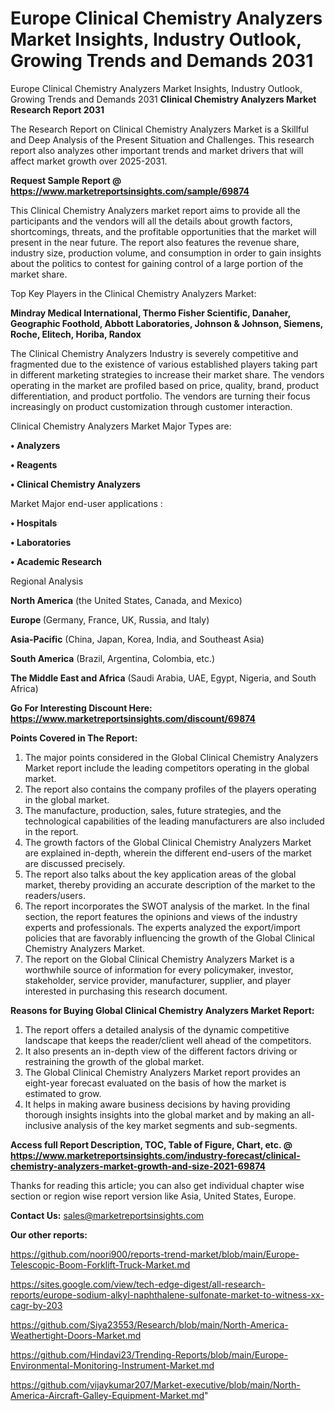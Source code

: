 # Europe Clinical Chemistry Analyzers Market Insights, Industry Outlook, Growing Trends and Demands 2031
Europe Clinical Chemistry Analyzers Market Insights, Industry Outlook, Growing Trends and Demands 2031
<strong>Clinical Chemistry Analyzers Market Research Report 2031</strong>

The Research Report on Clinical Chemistry Analyzers Market is a Skillful and Deep Analysis of the Present Situation and Challenges. This research report also analyzes other important trends and market drivers that will affect market growth over 2025-2031.

<strong>Request Sample Report @ <a href=https://www.marketreportsinsights.com/sample/69874>https://www.marketreportsinsights.com/sample/69874</a></strong>

This Clinical Chemistry Analyzers market report aims to provide all the participants and the vendors will all the details about growth factors, shortcomings, threats, and the profitable opportunities that the market will present in the near future. The report also features the revenue share, industry size, production volume, and consumption in order to gain insights about the politics to contest for gaining control of a large portion of the market share.

Top Key Players in the Clinical Chemistry Analyzers Market:

<strong>Mindray Medical International, Thermo Fisher Scientific, Danaher, Geographic Foothold, Abbott Laboratories, Johnson & Johnson, Siemens, Roche, Elitech, Horiba, Randox</strong>

The Clinical Chemistry Analyzers Industry is severely competitive and fragmented due to the existence of various established players taking part in different marketing strategies to increase their market share. The vendors operating in the market are profiled based on price, quality, brand, product differentiation, and product portfolio. The vendors are turning their focus increasingly on product customization through customer interaction.

Clinical Chemistry Analyzers Market Major Types are:

<strong>• Analyzers

• Reagents

• Clinical Chemistry Analyzers</strong>

Market Major end-user applications :

<strong>• Hospitals

• Laboratories

• Academic Research</strong>

Regional Analysis

</u><strong><b>North America</b></strong> (the United States, Canada, and Mexico)

<strong><b>Europe </b></strong>(Germany, France, UK, Russia, and Italy)

<strong><b>Asia-Pacific</b></strong> (China, Japan, Korea, India, and Southeast Asia)

<strong><b>South America</b></strong> (Brazil, Argentina, Colombia, etc.)

<strong><b>The Middle East and Africa</b></strong> (Saudi Arabia, UAE, Egypt, Nigeria, and South Africa)

<strong>Go For Interesting Discount Here: <a href=https://www.marketreportsinsights.com/discount/69874>https://www.marketreportsinsights.com/discount/69874</a></strong>

<strong>Points Covered in The Report:</strong>
<ol>
  <li>The major points considered in the Global Clinical Chemistry Analyzers Market report include the leading competitors operating in the global market.</li>
  <li>The report also contains the company profiles of the players operating in the global market.</li>
  <li>The manufacture, production, sales, future strategies, and the technological capabilities of the leading manufacturers are also included in the report.</li>
  <li>The growth factors of the Global Clinical Chemistry Analyzers Market are explained in-depth, wherein the different end-users of the market are discussed precisely.</li>
  <li>The report also talks about the key application areas of the global market, thereby providing an accurate description of the market to the readers/users.</li>
  <li>The report incorporates the SWOT analysis of the market. In the final section, the report features the opinions and views of the industry experts and professionals. The experts analyzed the export/import policies that are favorably influencing the growth of the Global Clinical Chemistry Analyzers Market.</li>
  <li>The report on the Global Clinical Chemistry Analyzers Market is a worthwhile source of information for every policymaker, investor, stakeholder, service provider, manufacturer, supplier, and player interested in purchasing this research document.</li>
</ol>
<strong>Reasons for Buying Global Clinical Chemistry Analyzers Market Report:</strong>

<ol>
  <li>The report offers a detailed analysis of the dynamic competitive landscape that keeps the reader/client well ahead of the competitors.</li>
  <li>It also presents an in-depth view of the different factors driving or restraining the growth of the global market.</li>
  <li>The Global Clinical Chemistry Analyzers Market report provides an eight-year forecast evaluated on the basis of how the market is estimated to grow.</li>
  <li>It helps in making aware business decisions by having providing thorough insights insights into the global market and by making an all-inclusive analysis of the key market segments and sub-segments.</li>
</ol>
<strong>Access full Report Description, TOC, Table of Figure, Chart, etc. @ <a href=https://www.marketreportsinsights.com/industry-forecast/clinical-chemistry-analyzers-market-growth-and-size-2021-69874>https://www.marketreportsinsights.com/industry-forecast/clinical-chemistry-analyzers-market-growth-and-size-2021-69874</a></strong>


Thanks for reading this article; you can also get individual chapter wise section or region wise report version like Asia, United States, Europe.

<strong>Contact Us:</strong>
sales@marketreportsinsights.com

<strong>Our other reports:</strong>

<a href=https://github.com/noori900/reports-trend-market/blob/main/Europe-Telescopic-Boom-Forklift-Truck-Market.md>https://github.com/noori900/reports-trend-market/blob/main/Europe-Telescopic-Boom-Forklift-Truck-Market.md</a>

<a href=https://sites.google.com/view/tech-edge-digest/all-research-reports/europe-sodium-alkyl-naphthalene-sulfonate-market-to-witness-xx-cagr-by-203>https://sites.google.com/view/tech-edge-digest/all-research-reports/europe-sodium-alkyl-naphthalene-sulfonate-market-to-witness-xx-cagr-by-203</a>

<a href=https://github.com/Siya23553/Research/blob/main/North-America-Weathertight-Doors-Market.md>https://github.com/Siya23553/Research/blob/main/North-America-Weathertight-Doors-Market.md</a>

<a href=https://github.com/Hindavi23/Trending-Reports/blob/main/Europe-Environmental-Monitoring-Instrument-Market.md>https://github.com/Hindavi23/Trending-Reports/blob/main/Europe-Environmental-Monitoring-Instrument-Market.md</a>

<a href=https://github.com/vijaykumar207/Market-executive/blob/main/North-America-Aircraft-Galley-Equipment-Market.md>https://github.com/vijaykumar207/Market-executive/blob/main/North-America-Aircraft-Galley-Equipment-Market.md</a>"
